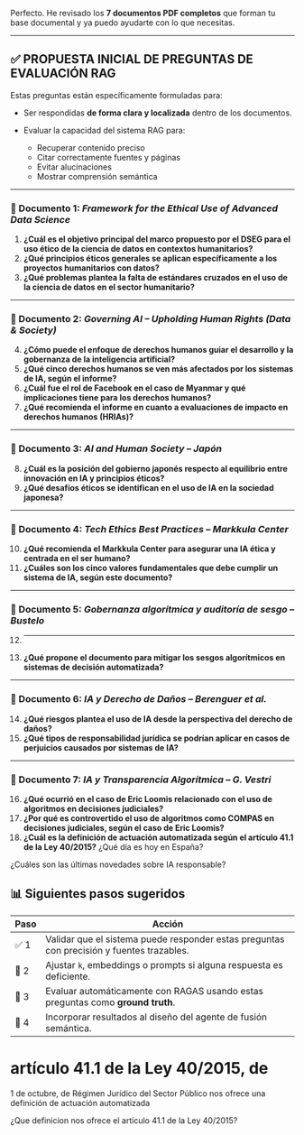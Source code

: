 Perfecto. He revisado los **7 documentos PDF completos** que forman tu base documental y ya puedo ayudarte con lo que necesitas.

---

## ✅ PROPUESTA INICIAL DE PREGUNTAS DE EVALUACIÓN RAG

Estas preguntas están específicamente formuladas para:

* Ser respondidas **de forma clara y localizada** dentro de los documentos.
* Evaluar la capacidad del sistema RAG para:

  * Recuperar contenido preciso
  * Citar correctamente fuentes y páginas
  * Evitar alucinaciones
  * Mostrar comprensión semántica

---

### 📄 Documento 1: *Framework for the Ethical Use of Advanced Data Science*

1. **¿Cuál es el objetivo principal del marco propuesto por el DSEG para el uso ético de la ciencia de datos en contextos humanitarios?**
2. **¿Qué principios éticos generales se aplican específicamente a los proyectos humanitarios con datos?**
3. **¿Qué problemas plantea la falta de estándares cruzados en el uso de la ciencia de datos en el sector humanitario?**

---

### 📄 Documento 2: *Governing AI – Upholding Human Rights (Data & Society)*

4. **¿Cómo puede el enfoque de derechos humanos guiar el desarrollo y la gobernanza de la inteligencia artificial?**
5. **¿Qué cinco derechos humanos se ven más afectados por los sistemas de IA, según el informe?**
6. **¿Cuál fue el rol de Facebook en el caso de Myanmar y qué implicaciones tiene para los derechos humanos?**
7. **¿Qué recomienda el informe en cuanto a evaluaciones de impacto en derechos humanos (HRIAs)?**

---

### 📄 Documento 3: *AI and Human Society – Japón*

8. **¿Cuál es la posición del gobierno japonés respecto al equilibrio entre innovación en IA y principios éticos?**
9. **¿Qué desafíos éticos se identifican en el uso de IA en la sociedad japonesa?**

---

### 📄 Documento 4: *Tech Ethics Best Practices – Markkula Center*

10. **¿Qué recomienda el Markkula Center para asegurar una IA ética y centrada en el ser humano?**
11. **¿Cuáles son los cinco valores fundamentales que debe cumplir un sistema de IA, según este documento?**

---

### 📄 Documento 5: *Gobernanza algorítmica y auditoría de sesgo – Bustelo*

12. ****
13. **¿Qué propone el documento para mitigar los sesgos algorítmicos en sistemas de decisión automatizada?**

---

### 📄 Documento 6: *IA y Derecho de Daños – Berenguer et al.*

14. **¿Qué riesgos plantea el uso de IA desde la perspectiva del derecho de daños?**
15. **¿Qué tipos de responsabilidad jurídica se podrían aplicar en casos de perjuicios causados por sistemas de IA?**

---

### 📄 Documento 7: *IA y Transparencia Algorítmica – G. Vestri*

16. **¿Qué ocurrió en el caso de Eric Loomis relacionado con el uso de algoritmos en decisiones judiciales?**
17. **¿Por qué es controvertido el uso de algoritmos como COMPAS en decisiones judiciales, según el caso de Eric Loomis?**
18. **¿Cuál es la definición de actuación automatizada según el artículo 41.1 de la Ley 40/2015?**
¿Qué día es hoy en España?

¿Cuáles son las últimas novedades sobre IA responsable?

## 📊 Siguientes pasos sugeridos

| Paso | Acción                                                                                    |
| ---- | ----------------------------------------------------------------------------------------- |
| ✅ 1  | Validar que el sistema puede responder estas preguntas con precisión y fuentes trazables. |
| 🔁 2 | Ajustar `k`, embeddings o prompts si alguna respuesta es deficiente.                      |
| 🧪 3 | Evaluar automáticamente con RAGAS usando estas preguntas como **ground truth**.           |
| 🧠 4 | Incorporar resultados al diseño del agente de fusión semántica.                           |

# artículo 41.1 de la Ley 40/2015, de
1 de octubre, de Régimen Jurídico del Sector Público nos ofrece una definición
de actuación automatizada

¿Que definicion nos ofrece el artículo 41.1 de la Ley 40/2015?